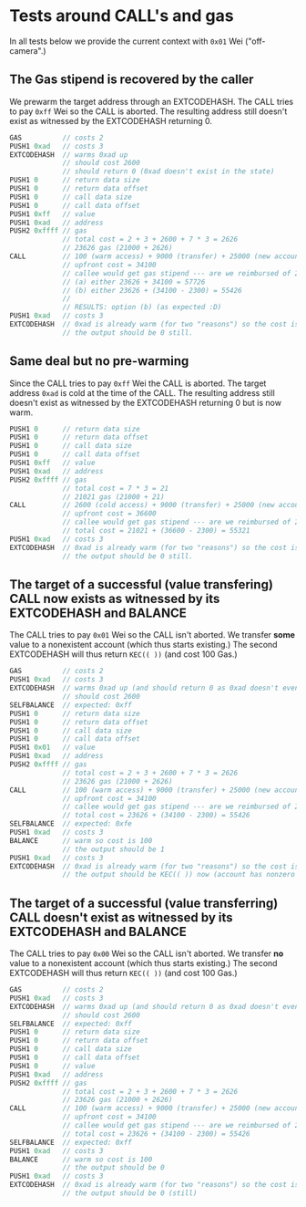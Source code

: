 # Tests around CALL's and gas

In all tests below we provide the current context with `0x01` Wei ("off-camera".)

## The Gas stipend is recovered by the caller

We prewarm the target address through an EXTCODEHASH.
The CALL tries to pay `0xff` Wei so the CALL is aborted.
The resulting address still doesn't exist as witnessed by the EXTCODEHASH returning 0.

```rust
GAS          // costs 2
PUSH1 0xad   // costs 3
EXTCODEHASH  // warms 0xad up
             // should cost 2600
             // should return 0 (0xad doesn't exist in the state)
PUSH1 0      // return data size
PUSH1 0      // return data offset
PUSH1 0      // call data size
PUSH1 0      // call data offset
PUSH1 0xff   // value
PUSH1 0xad   // address
PUSH2 0xffff // gas
             // total cost = 2 + 3 + 2600 + 7 * 3 = 2626
	         // 23626 gas (21000 + 2626)
CALL         // 100 (warm access) + 9000 (transfer) + 25000 (new account)
             // upfront cost = 34100
	         // callee would get gas stipend --- are we reimbursed of 2300 ? costs should then be 31800
	         // (a) either 23626 + 34100 = 57726
	         // (b) either 23626 + (34100 - 2300) = 55426
             //
	         // RESULTS: option (b) (as expected :D)
PUSH1 0xad   // costs 3
EXTCODEHASH  // 0xad is already warm (for two "reasons") so the cost is 100
             // the output should be 0 still.
```

## Same deal but no pre-warming

Since the CALL tries to pay `0xff` Wei the CALL is aborted.
The target address `0xad` is cold at the time of the CALL.
The resulting address still doesn't exist as witnessed by the EXTCODEHASH returning 0 but is now warm.

```rust
PUSH1 0      // return data size
PUSH1 0      // return data offset
PUSH1 0      // call data size
PUSH1 0      // call data offset
PUSH1 0xff   // value
PUSH1 0xad   // address
PUSH2 0xffff // gas
             // total cost = 7 * 3 = 21
	         // 21021 gas (21000 + 21)
CALL         // 2600 (cold access) + 9000 (transfer) + 25000 (new account)
             // upfront cost = 36600
	         // callee would get gas stipend --- are we reimbursed of 2300 ? costs should then be 34300
	         // total cost = 21021 + (36600 - 2300) = 55321
PUSH1 0xad   // costs 3
EXTCODEHASH  // 0xad is already warm (for two "reasons") so the cost is 100
             // the output should be 0 still.
```

## The target of a successful (value transfering) CALL now exists as witnessed by its EXTCODEHASH and BALANCE 

The CALL tries to pay `0x01` Wei so the CALL isn't aborted.
We transfer **some** value to a nonexistent account (which thus starts existing.) 
The second EXTCODEHASH will thus return `KEC(( ))` (and cost 100 Gas.)

```rust
GAS          // costs 2
PUSH1 0xad   // costs 3
EXTCODEHASH  // warms 0xad up (and should return 0 as 0xad doesn't even exist)
             // should cost 2600
SELFBALANCE  // expected: 0xff
PUSH1 0      // return data size
PUSH1 0      // return data offset
PUSH1 0      // call data size
PUSH1 0      // call data offset
PUSH1 0x01   // value
PUSH1 0xad   // address
PUSH2 0xffff // gas
             // total cost = 2 + 3 + 2600 + 7 * 3 = 2626
	         // 23626 gas (21000 + 2626)
CALL         // 100 (warm access) + 9000 (transfer) + 25000 (new account)
             // upfront cost = 34100
	         // callee would get gas stipend --- are we reimbursed of 2300 ? costs should then be 31800
	         // total cost = 23626 + (34100 - 2300) = 55426
SELFBALANCE  // expected: 0xfe
PUSH1 0xad   // costs 3
BALANCE      // warm so cost is 100
             // the output should be 1
PUSH1 0xad   // costs 3
EXTCODEHASH  // 0xad is already warm (for two "reasons") so the cost is 100
             // the output should be KEC(( )) now (account has nonzero balance of 1 Wei)
```

## The target of a successful (value transferring) CALL doesn't exist as witnessed by its EXTCODEHASH and BALANCE 

The CALL tries to pay `0x00` Wei so the CALL isn't aborted.
We transfer **no** value to a nonexistent account (which thus starts existing.) 
The second EXTCODEHASH will thus return `KEC(( ))` (and cost 100 Gas.)

```rust
GAS          // costs 2
PUSH1 0xad   // costs 3
EXTCODEHASH  // warms 0xad up (and should return 0 as 0xad doesn't even exist)
             // should cost 2600
SELFBALANCE  // expected: 0xff
PUSH1 0      // return data size
PUSH1 0      // return data offset
PUSH1 0      // call data size
PUSH1 0      // call data offset
PUSH1 0      // value
PUSH1 0xad   // address
PUSH2 0xffff // gas
             // total cost = 2 + 3 + 2600 + 7 * 3 = 2626
	         // 23626 gas (21000 + 2626)
CALL         // 100 (warm access) + 9000 (transfer) + 25000 (new account)
             // upfront cost = 34100
	         // callee would get gas stipend --- are we reimbursed of 2300 ? costs should then be 31800
	         // total cost = 23626 + (34100 - 2300) = 55426
SELFBALANCE  // expected: 0xff
PUSH1 0xad   // costs 3
BALANCE      // warm so cost is 100
             // the output should be 0
PUSH1 0xad   // costs 3
EXTCODEHASH  // 0xad is already warm (for two "reasons") so the cost is 100
             // the output should be 0 (still)
```
